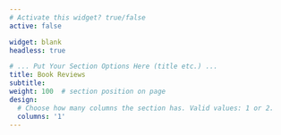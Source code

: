 ```yaml
---
# Activate this widget? true/false
active: false

widget: blank
headless: true

# ... Put Your Section Options Here (title etc.) ...
title: Book Reviews
subtitle:
weight: 100  # section position on page
design:
  # Choose how many columns the section has. Valid values: 1 or 2.
  columns: '1'
---
```

